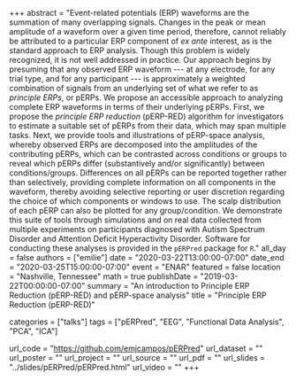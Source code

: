 +++
abstract = "Event-related potentials (ERP) waveforms are the summation of many overlapping signals. Changes in the peak or mean amplitude of a waveform over a given time period, therefore, cannot reliably be attributed to a particular ERP component of *ex ante* interest, as is the standard approach to ERP analysis. Though this problem is widely recognized, it is not well addressed in practice. Our approach begins by presuming that any observed ERP waveform --- at any electrode, for any trial type, and for any participant --- is approximately a weighted combination of signals from an underlying set of what we refer to as *principle ERPs*, or pERPs. We propose an accessible approach to analyzing complete ERP waveforms in terms of their underlying pERPs. First, we propose the *principle ERP reduction* (pERP-RED) algorithm for investigators to estimate a suitable set of pERPs from their data, which may span multiple tasks. Next, we provide tools and illustrations of pERP-space analysis, whereby observed ERPs are decomposed into the amplitudes of the contributing pERPs, which can be contrasted across conditions or groups to reveal which pERPs differ (substantively and/or significantly) between conditions/groups. Differences on all pERPs can be reported together rather than selectively, providing complete information on all components in the waveform, thereby avoiding selective reporting or user discretion regarding the choice of which components or windows to use. The scalp distribution of each pERP can also be plotted for any group/condition. We demonstrate this suite of tools through simulations and on real data collected from multiple experiments on participants diagnosed with Autism Spectrum Disorder and Attention Deficit Hyperactivity Disorder. Software for conducting these analyses is provided in the `pERPred` package for `R`."
all_day =  false
authors =  ["emilie"]
date = "2020-03-22T13:00:00-07:00"
date_end = "2020-03-25T15:00:00-07:00"
event =  "ENAR"
featured =  false 
location =  "Nashville, Tennessee"
math =  true
publishDate = "2019-03-22T00:00:00-07:00"
summary = "An introduction to Principle ERP Reduction (pERP-RED) and pERP-space analysis"
title = "Principle ERP Reduction (pERP-RED)"

categories = ["talks"]
tags = ["pERPred", "EEG", "Functional Data Analysis", "PCA", "ICA"]

url_code = "https://github.com/emjcampos/pERPred"
url_dataset = ""
url_poster = ""
url_project = ""
url_source = ""
url_pdf = ""
url_slides = "../slides/pERPred/pERPred.html"
url_video = ""
+++
    